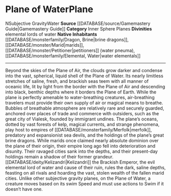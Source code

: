 ﻿---
alignment: N
element: Water
id: '7'
name: Plane of Water
plane_category: Inner Sphere Planes
rarity: Common
source: '[[DATABASE/source/Gamemastery Guide|Gamemastery Guide]]'
trait:
- '[[DATABASE/trait/Subjective Gravity|Subjective Gravity]]'
- '[[DATABASE/trait/Water|Water]]'
type: Plane

---
# Plane of Water<span class="item-type">Plane</span>

<span class="trait-alignment item-trait">N</span><span class="item-trait">Subjective Gravity</span><span class="item-trait">Water</span>
**Source** [[DATABASE/source/Gamemastery Guide|Gamemastery Guide]]
**Category** Inner Sphere Planes
**Divinities** elemental lords of water
**Native Inhabitants** [[DATABASE/monsterfamily/Dragon, Brine|brine dragons]], [[DATABASE/monster/Marid|marids]], [[DATABASE/monster/Petitioner|petitioners]] (water pneuma), [[DATABASE/monsterfamily/Elemental, Water|water elementals]]

---
Beyond the skies of the Plane of Air, the clouds grow darker and condense into the vast, spherical, liquid shell of the Plane of Water. Its nearly limitless stretches of saline, fresh, and brackish seas teem with all manner of oceanic life, lit by light from the border with the Plane of Air and descending into black, benthic depths where it borders the Plane of Earth. While the plane is perfectly amenable to water-breathing creatures, air-breathing travelers must provide their own supply of air or magical means to breathe. Bubbles of breathable atmosphere are relatively rare and securely guarded, anchored over places of trade and commerce with outsiders, such as the great city of Vialesk, founded by immigrant undines. The plane’s oceans, dotted by vast forests of kelp, magical currents, and strange phenomena, play host to empires of [[DATABASE/monsterfamily/Merfolk|merfolk]], predatory and expansionist sea devils, and the holdings of the plane’s great brine dragons.
 While marids once claimed nearly absolute dominion over the plane of their origin, their empire long ago fell into deterioration and disunity. Their ravaged cities sank into the depths, and their present-day holdings remain a shadow of their former grandeur. [[DATABASE/deity/Kelizandri|Kelizandri]] the Brackish Emperor, the evil elemental lord of water and cause of their ruin, rules the dark, saline depths, feasting on all rivals and hoarding the vast, stolen wealth of the fallen marid cities. Unlike other subjective gravity planes, on the Plane of Water, a creature moves based on its swim Speed and must use actions to Swim if it doesn’t have one.